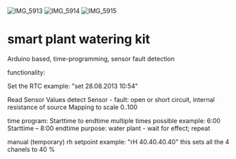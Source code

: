 ![IMG_5913](https://user-images.githubusercontent.com/90260140/132355500-4ea42fe9-124a-450e-bee8-da5104bc07ad.JPG)
![IMG_5914](https://user-images.githubusercontent.com/90260140/132355510-873d3b39-cca8-48e5-a6f5-e6aa1a370a4f.JPG)
![IMG_5915](https://user-images.githubusercontent.com/90260140/132355519-ad26adef-33c2-486f-8e92-0ae73d1c3f98.JPG)
# smart plant watering kit
 Arduino based, time-programming, sensor fault detection

functionality:

Set the RTC
example: "set 28.08.2013 10:54"
 
Read Sensor Values
detect Sensor - fault: open or short circuit, internal resistance of source
Mapping to scale 0..100

time program: Starttime to endtime 
multiple times possible
example: 6:00 Starttime – 8:00 endtime
purpose: water plant - wait for effect; repeat

manual (temporary) rh setpoint
example: "rH 40.40.40.40"
this sets all the 4 chanels to 40 %
